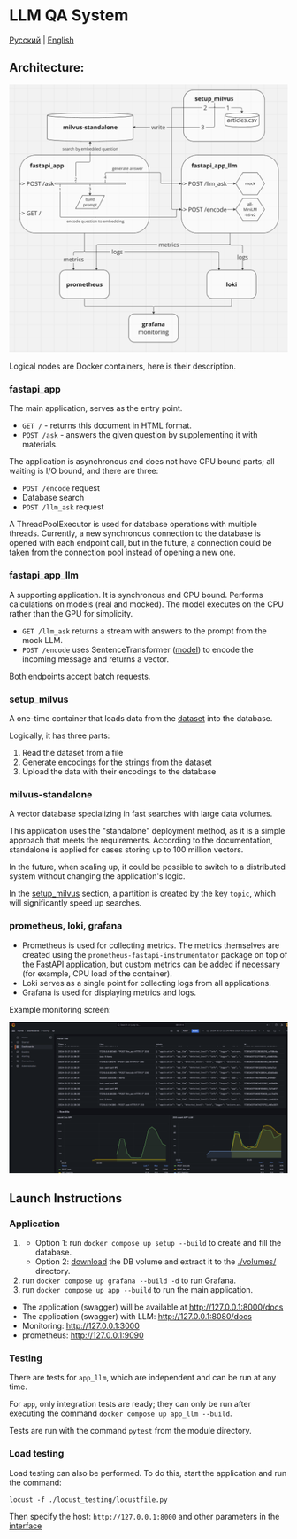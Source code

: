 # LLM QA System

[Русский](./README.ru.md) | [English](./README.md)

## Architecture:

![architecture](./imgs/miro.png)

Logical nodes are Docker containers, here is their description.

### fastapi_app

The main application, serves as the entry point.

- `GET /` - returns this document in HTML format.
- `POST /ask` - answers the given question by supplementing it with materials.

The application is asynchronous and does not have CPU bound parts; all waiting is I/O bound, and there are three:
- `POST /encode` request
- Database search
- `POST /llm_ask` request

A ThreadPoolExecutor is used for database operations with multiple threads.
Currently, a new synchronous connection to the database is opened with each endpoint call, but in the future, a connection could be taken from the connection pool instead of opening a new one.

### fastapi_app_llm

A supporting application. It is synchronous and CPU bound.
Performs calculations on models (real and mocked). The model executes on the CPU rather than the GPU for simplicity.

- `GET /llm_ask` returns a stream with answers to the prompt from the mock LLM.
- `POST /encode` uses SentenceTransformer ([model](https://huggingface.co/sentence-transformers/all-MiniLM-L6-v2)) to encode the incoming message and returns a vector.

Both endpoints accept batch requests.

### setup_milvus

A one-time container that loads data from the [dataset](https://www.kaggle.com/datasets/asad1m9a9h6mood/news-articles/data) into the database.

Logically, it has three parts:
1) Read the dataset from a file
2) Generate encodings for the strings from the dataset
3) Upload the data with their encodings to the database

### milvus-standalone

A vector database specializing in fast searches with large data volumes.

This application uses the "standalone" deployment method, as it is a simple approach that meets the requirements. According to the documentation, standalone is applied for cases storing up to 100 million vectors.

In the future, when scaling up, it could be possible to switch to a distributed system without changing the application's logic.

In the [setup_milvus](#setup_milvus) section, a partition is created by the key `topic`, which will significantly speed up searches.

### prometheus, loki, grafana

- Prometheus is used for collecting metrics. The metrics themselves are created using the `prometheus-fastapi-instrumentator` package on top of the FastAPI application, but custom metrics can be added if necessary (for example, CPU load of the container).
- Loki serves as a single point for collecting logs from all applications.
- Grafana is used for displaying metrics and logs.

Example monitoring screen:

![grafana](imgs/screenshot_grafana.png)

## Launch Instructions

### Application

1. 
   - Option 1: run `docker compose up setup --build` to create and fill the database.
   - Option 2: [download](https://drive.google.com/file/d/1zPxLk0wFRi03VD5L0TNZUzJ0XlWHR4cM/view?usp=sharing) the DB volume and extract it to the [./volumes/](./volumes) directory.
2. run `docker compose up grafana --build -d` to run Grafana.
3. run `docker compose up app --build` to run the main application.

- The application (swagger) will be available at http://127.0.0.1:8000/docs
- The application (swagger) with LLM: http://127.0.0.1:8080/docs
- Monitoring: http://127.0.0.1:3000
- prometheus: http://127.0.0.1:9090

### Testing

There are tests for `app_llm`, which are independent and can be run at any time.

For `app`, only integration tests are ready; they can only be run after executing the command
`docker compose up app_llm --build`.

Tests are run with the command `pytest` from the module directory.

### Load testing

Load testing can also be performed. To do this, start the application and run the command:

```commandline
locust -f ./locust_testing/locustfile.py
```

Then specify the host: `http://127.0.0.1:8000` and other parameters in the [interface](http://localhost:8089)